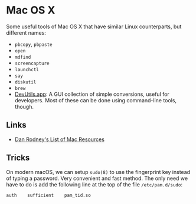 Mac OS X
========

Some useful tools of Mac OS X that have similar Linux counterparts,
but different names:

 - `pbcopy`, `pbpaste`
 - `open`
 - `mdfind`
 - `screencapture`
 - `launchctl`
 - `say`
 - `diskutil`
 - `brew`
 - [DevUtils.app](https://devutils.app/):
   A GUI collection of simple conversions, useful for developers.
   Most of these can be done using command-line tools, though.


Links
-----

 - [Dan Rodney's List of Mac Resources][1]


Tricks
------

On modern macOS, we can setup `sudo(8)` to use the fingerprint key instead of
typing a password.  Very convenient and fast method.  The only need we have to
do is add the following line at the top of the file `/etc/pam.d/sudo`:

    auth    sufficient    pam_tid.so


[1]: http://www.danrodney.com/mac/
